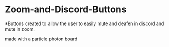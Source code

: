 # Zoom-and-Discord-Buttons

*Buttons created to allow the user to easily mute and deafen in discord and mute in zoom.

made with a particle photon board
